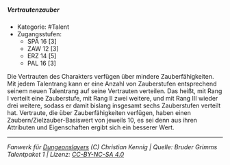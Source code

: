 <!---
Dies ist ein Fanwerk für DUNGEONSLAYERS (C) von Christian Kennig

Quellen:      [Bruder Grimms Talentpaket 1](https://www.f-space.de/ds4/downloads.html)
              [Talentbeschreibungen](https://www.f-space.de/ds4/tools-talentcards.html)
License:      [CC-BY-NC-SA 4.0](https://creativecommons.org/licenses/by-nc-sa/4.0/deed.de)
Richtlinien:  [Fanwerkrichtlinien](https://www.dungeonslayers.net/fanwerk-richtlinien/)
Autor:        Zauberlehrling
-->

##### Vertrautenzauber

- Kategorie: #Talent
- Zugangsstufen:
  - SPÄ 16 [3]
  - ZAW 12 [3]
  - ERZ 14 [5]
  - PAL 16 [3]

Die Vertrauten des Charakters verfügen über mindere Zauberfähigkeiten. Mit jedem Talentrang kann er eine Anzahl von Zauberstufen entsprechend seinem neuen Talentrang auf seine Vertrauten verteilen. Das heißt, mit Rang I verteilt eine Zauberstufe, mit Rang II zwei weitere, und mit Rang III wieder drei weitere, sodass er damit bislang insgesamt sechs Zauberstufen verteilt hat. Vertraute, die über Zauberfähigkeiten verfügen, haben einen Zaubern/Zielzauber-Basiswert von jeweils 10, es sei denn aus ihren Attributen und Eigenschaften ergibt sich ein besserer Wert.

---

_Fanwerk für [Dungeonslayers](https://www.dungeonslayers.net/) (C) Christian Kennig | Quelle: Bruder Grimms Talentpaket 1 | Lizenz: [CC-BY-NC-SA 4.0](https://creativecommons.org/licenses/by-nc-sa/4.0/deed.de)_
